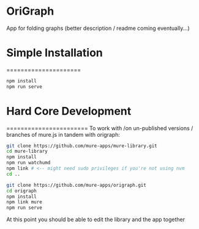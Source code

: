 OriGraph
========
App for folding graphs (better description / readme coming eventually...)

# Simple Installation
=====================

```bash
npm install
npm run serve
```

# Hard Core Development
=======================
To work with /on un-published versions / branches of mure.js in tandem with origraph:

```bash
git clone https://github.com/mure-apps/mure-library.git
cd mure-library
npm install
npm run watchumd
npm link # <-- might need sudo privileges if you're not using nvm
cd ..

git clone https://github.com/mure-apps/origraph.git
cd origraph
npm install
npm link mure
npm run serve
```

At this point you should be able to edit the library and the app together
